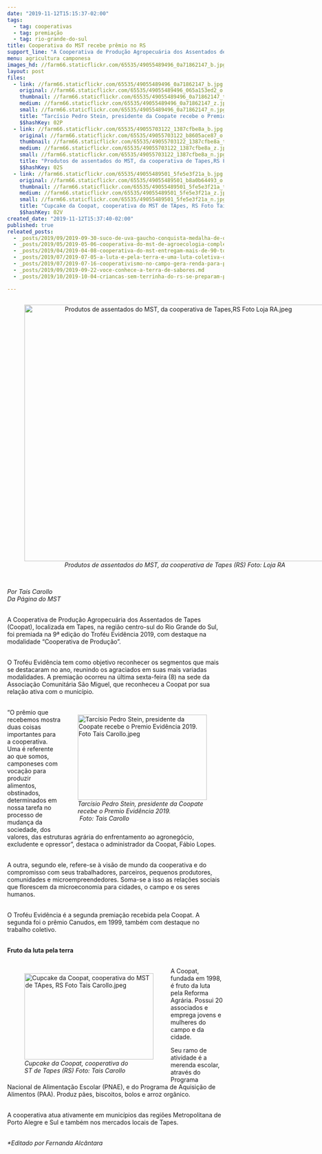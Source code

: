 ```yaml
---
date: "2019-11-12T15:15:37-02:00"
tags:
  - tag: cooperativas
  - tag: premiação
  - tag: rio-grande-do-sul
title: Cooperativa do MST recebe prêmio no RS
support_line: "A Cooperativa de Produção Agropecuária dos Assentados de Tapes recebeu o Troféu Evidência, como reconhecimento por sua atuação no município"
menu: agricultura camponesa
images_hd: //farm66.staticflickr.com/65535/49055489496_0a71862147_b.jpg
layout: post
files:
  - link: //farm66.staticflickr.com/65535/49055489496_0a71862147_b.jpg
    original: //farm66.staticflickr.com/65535/49055489496_065a153ed2_o.jpg
    thumbnail: //farm66.staticflickr.com/65535/49055489496_0a71862147_t.jpg
    medium: //farm66.staticflickr.com/65535/49055489496_0a71862147_z.jpg
    small: //farm66.staticflickr.com/65535/49055489496_0a71862147_n.jpg
    title: "Tarcísio Pedro Stein, presidente da Coopate recebe o Premio Evidência 2019. Foto Tais Carollo.jpeg"
    $$hashKey: 02P
  - link: //farm66.staticflickr.com/65535/49055703122_1387cfbe8a_b.jpg
    original: //farm66.staticflickr.com/65535/49055703122_b8605ace87_o.jpg
    thumbnail: //farm66.staticflickr.com/65535/49055703122_1387cfbe8a_t.jpg
    medium: //farm66.staticflickr.com/65535/49055703122_1387cfbe8a_z.jpg
    small: //farm66.staticflickr.com/65535/49055703122_1387cfbe8a_n.jpg
    title: "Produtos de assentados do MST, da cooperativa de Tapes,RS Foto Loja RA.jpeg"
    $$hashKey: 02S
  - link: //farm66.staticflickr.com/65535/49055489501_5fe5e3f21a_b.jpg
    original: //farm66.staticflickr.com/65535/49055489501_b8a0b64493_o.jpg
    thumbnail: //farm66.staticflickr.com/65535/49055489501_5fe5e3f21a_t.jpg
    medium: //farm66.staticflickr.com/65535/49055489501_5fe5e3f21a_z.jpg
    small: //farm66.staticflickr.com/65535/49055489501_5fe5e3f21a_n.jpg
    title: "Cupcake da Coopat, cooperativa do MST de TApes, RS Foto Tais Carollo.jpeg"
    $$hashKey: 02V
created_date: "2019-11-12T15:37:40-02:00"
published: true
releated_posts:
  - _posts/2019/09/2019-09-30-suco-de-uva-gaucho-conquista-medalha-de-ouro-em-concurso-da-wine-south-america.md
  - _posts/2019/05/2019-05-06-cooperativa-do-mst-de-agroecologia-completa-25-anos.md
  - _posts/2019/04/2019-04-08-cooperativa-do-mst-entregam-mais-de-90-toneladas-de-alimentos-as-escolas.md
  - _posts/2019/07/2019-07-05-a-luta-e-pela-terra-e-uma-luta-coletiva-diante-disso-todas-as-conquistas-tambem-sao.md
  - _posts/2019/07/2019-07-16-cooperativismo-no-campo-gera-renda-para-pequenos-agricultores.md
  - _posts/2019/09/2019-09-22-voce-conhece-a-terra-de-sabores.md
  - _posts/2019/10/2019-10-04-criancas-sem-terrinha-do-rs-se-preparam-para-encontro-estadual.md

---
```

<div style="text-align:center">
<figure class="image" style="display:inline-block"><img alt="Produtos de assentados do MST, da cooperativa de Tapes,RS Foto Loja RA.jpeg" height="595" src="//farm66.staticflickr.com/65535/49055703122_1387cfbe8a_b.jpg" width="700" />
<figcaption><em>Produtos de assentados do MST, da cooperativa de Tapes (RS) Foto: Loja RA</em></figcaption>
</figure>
</div>

<p><br />
<em>Por Ta&iacute;s Carollo<br />
Da P&aacute;gina do MST</em><br />
&nbsp;</p>

<p>A Cooperativa de Produ&ccedil;&atilde;o Agropecu&aacute;ria dos Assentados de Tapes (Coopat), localizada em Tapes, na regi&atilde;o centro-sul do Rio Grande do Sul, foi premiada na 9&ordf; edi&ccedil;&atilde;o do Trof&eacute;u Evid&ecirc;ncia 2019, com destaque na modalidade &ldquo;Cooperativa de Produ&ccedil;&atilde;o&rdquo;.<br />
&nbsp;</p>

<p>O Trof&eacute;u Evid&ecirc;ncia tem como objetivo&nbsp;reconhecer os segmentos que mais se destacaram no ano, reunindo os agraciados em suas mais variadas modalidades. A premia&ccedil;&atilde;o ocorreu na &uacute;ltima sexta-feira (8) na sede da Associa&ccedil;&atilde;o Comunit&aacute;ria S&atilde;o Miguel, que reconheceu a Coopat por sua rela&ccedil;&atilde;o ativa com o munic&iacute;pio.<br />
&nbsp;</p>

<figure class="image" style="float:right"><img alt="Tarcísio Pedro Stein, presidente da Coopate recebe o Premio Evidência 2019. Foto Tais Carollo.jpeg" height="198" src="//farm66.staticflickr.com/65535/49055489496_0a71862147_b.jpg" width="300" />
<figcaption><em>Tarcísio Pedro Stein, presidente da Coopate<br />
recebe o Premio Evidência 2019.<br />
&nbsp;Foto: Tais Carollo</em></figcaption>
</figure>

<p>&ldquo;O pr&ecirc;mio que recebemos mostra duas coisas importantes para a cooperativa. Uma &eacute; referente ao que somos, camponeses com voca&ccedil;&atilde;o para produzir alimentos, obstinados, determinados em nossa tarefa no processo de mudan&ccedil;a da sociedade, dos valores, das estruturas agr&aacute;ria do enfrentamento ao agroneg&oacute;cio, excludente e opressor&rdquo;, destaca o administrador da Coopat, F&aacute;bio Lopes.<br />
&nbsp;</p>

<p>A outra, segundo ele, refere-se &agrave; vis&atilde;o de mundo da cooperativa e do compromisso com seus trabalhadores, parceiros, pequenos produtores, comunidades e microempreendedores. Soma-se a isso as rela&ccedil;&otilde;es sociais que florescem da microeconomia para cidades, o campo e os seres humanos.<br />
&nbsp;</p>

<p>O Trof&eacute;u Evid&ecirc;ncia &eacute; a segunda premia&ccedil;&atilde;o recebida pela Coopat. A segunda foi o pr&ecirc;mio&nbsp;Canudos, em 1999, tamb&eacute;m com destaque no trabalho coletivo.<br />
&nbsp;</p>

<p><strong>Fruto da luta pela terra</strong><br />
&nbsp;</p>

<figure class="image" style="float:left"><img alt="Cupcake da Coopat, cooperativa do MST de TApes, RS Foto Tais Carollo.jpeg" height="200" src="//farm66.staticflickr.com/65535/49055489501_5fe5e3f21a_b.jpg" width="300" />
<figcaption><em>Cupcake da Coopat, cooperativa do<br />
ST de Tapes (RS) Foto: Tais Carollo</em></figcaption>
</figure>

<p>A Coopat, fundada em 1998, &eacute; fruto da luta pela Reforma Agr&aacute;ria. Possui 20 associados e emprega jovens e mulheres do campo e da cidade.</p>

<p>Seu ramo de atividade &eacute; a merenda escolar, atrav&eacute;s do Programa Nacional de Alimenta&ccedil;&atilde;o Escolar (PNAE), e do Programa de Aquisi&ccedil;&atilde;o de Alimentos (PAA). Produz p&atilde;es, biscoitos, bolos e arroz org&acirc;nico.<br />
&nbsp;</p>

<p>A cooperativa atua ativamente em munic&iacute;pios das regi&otilde;es Metropolitana de Porto Alegre e Sul e tamb&eacute;m nos mercados locais de Tapes.</p>

<p><br />
<em>*Editado por Fernanda Alc&acirc;ntara</em></p>
